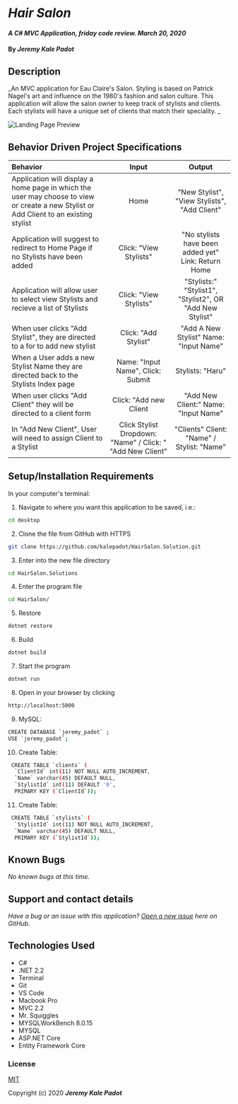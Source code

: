 # _Hair Salon_

#### _A C# MVC Application, friday code review. March 20, 2020_

#### By _**Jeremy Kale Padot**_


## Description

_An MVC application for Eau Claire's Salon. Styling is based on Patrick Nagel's art and influence on the 1980's fashion and salon culture. This application will allow the salon owner to keep track of stylists and clients. Each stylists will have a unique set of clients that match their speciality. _

![Landing Page Preview](https://images.curiator.com/images/t_x/art/a3944dc3b3622b098a9e6d1bae7efbba/patrick-nagel-untitled.jpg)



## Behavior Driven Project Specifications

| Behavior | Input | Output |
|:---|:---:|:---:|
| Application will display a home page in which the user may choose to view or create a new Stylist or Add Client to an existing stylist | Home | "New Stylist", "View Stylists", "Add Client" |
| Application will suggest to redirect to Home Page if no Stylists have been added | Click: "View Stylists" | "No stylists have been added yet" Link: Return Home |
| Application will allow user to select view Stylists and recieve a list of Stylists | Click: "View Stylists" | "Stylists:" "Stylist1", "Stylist2", OR "Add New Stylist"  |
| When user clicks "Add Stylist", they are directed to a for to add new stylist  | Click: "Add Stylist" | "Add A New Stylist" Name: "Input Name" |
| When a User adds a new Stylist Name they are directed back to the Stylists Index page | Name: "Input Name", Click: Submit | Stylists: "Haru" |
| When user clicks "Add Client" they will be directed to a client form | Click: "Add new Client | "Add New Client:" Name: "Input Name" |
| In "Add New Client", User will need to assign Client to a Stylist | Click Stylist Dropdown: "Name" / Click: " "Add New Client"   | "Clients" Client: "Name" / Stylist: "Name" |



## Setup/Installation Requirements

In your computer's terminal:

1. Navigate to where you want this application to be saved, i.e.:
```sh
cd desktop
```
2. Clone the file from GitHub with HTTPS
```sh
git clone https://github.com/kalepadot/HairSalon.Solution.git
```
3.  Enter into the new file directory
```sh
cd HairSalon.Solutions
```
4. Enter the program file
```sh
cd HairSalon/
```
5. Restore
```sh
dotnet restore
```
6. Build
```sh
dotnet build
```
7.  Start the program
```sh
dotnet run
```
8. Open in your browser by clicking
```sh
http://localhost:5000
```
9. MySQL:
```sh
CREATE DATABASE `jeremy_padot` ;
USE `jeremy_padot`;
 ```
10. Create Table:
```sh
 CREATE TABLE `clients` (
  `ClientId` int(11) NOT NULL AUTO_INCREMENT,
  `Name` varchar(45) DEFAULT NULL,
  `StylistId` int(11) DEFAULT '0',
  PRIMARY KEY (`ClientId`));
```
11. Create Table:
```sh
 CREATE TABLE `stylists` (
  `StylistId` int(11) NOT NULL AUTO_INCREMENT,
  `Name` varchar(45) DEFAULT NULL,
  PRIMARY KEY (`StylistId`));
```








## Known Bugs

_No known bugs at this time._

## Support and contact details

_Have a bug or an issue with this application? [Open a new issue](https://github.com/kalepadot/HairSalon.Solution/issues) here on GitHub._

## Technologies Used

* C#
* .NET 2.2
* Terminal
* Git
* VS Code
* Macbook Pro
* MVC 2.2
* Mr. Squiggles
* MYSQLWorkBench 8.0.15
* MYSQL
* ASP.NET Core
* Entity Framework Core
### License

[MIT](https://choosealicense.com/licenses/mit/)

Copyright (c) 2020 **_Jeremy Kale Padot_**